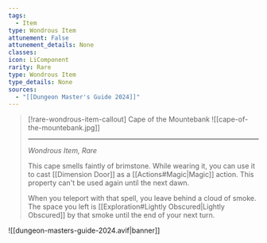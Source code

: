 ```yaml
---
tags:
  - Item
type: Wondrous Item
attunement: False
attunement_details: None
classes:
icon: LiComponent
rarity: Rare
type: Wondrous Item
type_details: None
sources: 
  - "[[Dungeon Master's Guide 2024]]"
---
```

>[!rare-wondrous-item-callout] Cape of the Mountebank
>![[cape-of-the-mountebank.jpg]]
>
>- - -
>_Wondrous Item, Rare_
>
>This cape smells faintly of brimstone. While wearing it, you can use it to cast [[Dimension Door]] as a [[Actions#Magic\|Magic]] action. This property can't be used again until the next dawn.
>
>When you teleport with that spell, you leave behind a cloud of smoke. The space you left is [[Exploration#Lightly Obscured\|Lightly Obscured]] by that smoke until the end of your next turn.

![[dungeon-masters-guide-2024.avif|banner]]